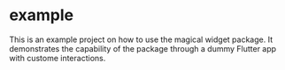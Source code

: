 # example

This is an example project on how to use the magical widget package.
It demonstrates the capability of the package through a dummy Flutter app with custome interactions.


